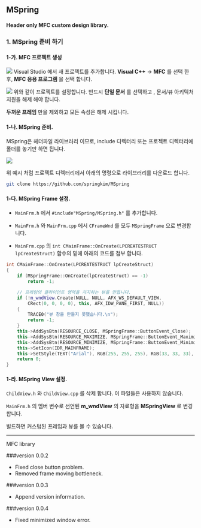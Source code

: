 ## MSpring
#### Header only MFC custom design library.

### 1. MSpring 준비 하기

#### 1-가. MFC 프로젝트 생성

![](https://i.imgur.com/CbAwegE.png)
Visual Studio 에서 새 프로젝트를 추가합니다. **Visual C++** -> **MFC** 를 선택 한 후, **MFC 응용 프로그램** 을 선택 합니다.

![](https://i.imgur.com/YUPFPdc.png)
위와 같이 프로젝트를 설정합니다. 반드시 **단일 문서** 를 선택하고 , 문서/뷰 아키텍처 지원을 해제 해야 합니다.

**두꺼운 프레임** 만을 제외하고 모든 속성은 해제 시킵니다.


#### 1-나. MSpring 준비.

MSpring은 헤더파일 라이브러리 이므로, include 디렉터리 또는 프로젝트 디렉터리에 폴더를 놓기만 하면 됩니다.

![](https://i.imgur.com/YPl8bdy.png)

위 예시 처럼 프로젝트 디렉터리에서 아래의 명령으로 라이브러리를 다운로드 합니다.

```bash
git clone https://github.com/springkim/MSpring
```

#### 1-다. MSpring Frame 설정.

* `MainFrm.h` 에서 `#include"MSpring/MSpring.h"` 를 추가합니다.

* `MainFrm.h` 와 `MainFrm.cpp` 에서 `CFrameWnd` 를 모두 `MSpringFrame` 으로 변경합니다.

* `MainFrm.cpp` 의 `int CMainFrame::OnCreate(LPCREATESTRUCT lpCreateStruct)` 함수의 밑에 아래의 코드를 첨부 합니다.

```cpp
int CMainFrame::OnCreate(LPCREATESTRUCT lpCreateStruct)
{
	if (MSpringFrame::OnCreate(lpCreateStruct) == -1)
		return -1;

	// 프레임의 클라이언트 영역을 차지하는 뷰를 만듭니다.
	if (!m_wndView.Create(NULL, NULL, AFX_WS_DEFAULT_VIEW,
		CRect(0, 0, 0, 0), this, AFX_IDW_PANE_FIRST, NULL))
	{
		TRACE0("뷰 창을 만들지 못했습니다.\n");
		return -1;
	}
	this->AddSysBtn(RESOURCE_CLOSE, MSpringFrame::ButtonEvent_Close);
	this->AddSysBtn(RESOURCE_MAXIMIZE, MSpringFrame::ButtonEvent_MaximizeWindow);
	this->AddSysBtn(RESOURCE_MINIMIZE, MSpringFrame::ButtonEvent_MinimizeWindow);
	this->SetIcon(IDR_MAINFRAME);
	this->SetStyle(TEXT("Arial"), RGB(255, 255, 255), RGB(33, 33, 33), RGB(255, 0, 0));
	return 0;
}
```



#### 1-라. MSpring View 설정.

`ChildView.h` 와 `ChildView.cpp` 를 삭제 합니다. 이 파일들은 사용하지 않습니다.

`MainFrm.h` 의 멤버 변수로 선언된 **m_wndView** 의 자료형을 **MSpringView** 로 변경 합니다.

빌드하면 커스텀된 프레임과 뷰를 볼 수 있습니다.

* * *



MFC library



###version 0.0.2
* Fixed close button problem.
* Removed frame moving bottleneck.

###version 0.0.3
* Append version information.

###version 0.0.4
* Fixed minimized window error.